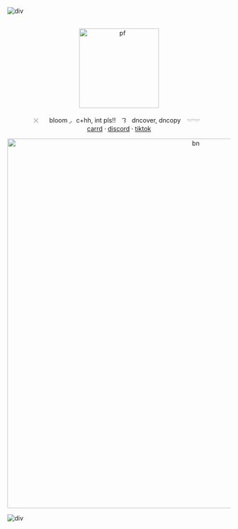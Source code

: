 ![div](https://files.catbox.moe/hw2bbt.png)

<p align="center">
  <br>
  <img src="https://files.catbox.moe/vqy352.png" width="180" alt="pf">
</p>

<p align="center">
  ⠀𓏴⠀⠀ bloom  ◞⠀c+hh, int pls!! ⠀ ͡꒱ㅤdncover, dncopy ⠀𓎟𓎟⠀⠀
  <br>
  <a href="https://bl00zmcrrd.carrd.co/">carrd</a>
   · <a href="https://discord.com/users/1031153668067708979">discord</a>
   · <a href="https://www.tiktok.com/@yappingkakafr?_t=ZM-8zy9Pjpwh3b&_r=1">tiktok</a>
</p>

<p align="center"> <img src="https://files.catbox.moe/zpvhtg.png" width="835" alt="bn">

![div](https://files.catbox.moe/o0ml2q.png)
